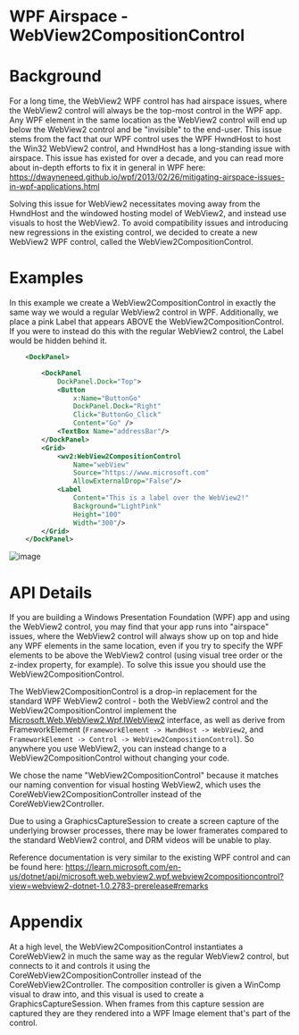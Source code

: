 
WPF Airspace - WebView2CompositionControl
===

# Background
For a long time, the WebView2 WPF control has had airspace issues, where the WebView2 control will always
be the top-most control in the WPF app. Any WPF element in the same location as the WebView2 control will
end up below the WebView2 control and be "invisible" to the end-user. This issue stems from the fact that
our WPF control uses the WPF HwndHost to host the Win32 WebView2 control, and HwndHost has a long-standing
issue with airspace. This issue has existed for over a decade, and you can read more about in-depth efforts to fix
it in general in WPF here:
https://dwayneneed.github.io/wpf/2013/02/26/mitigating-airspace-issues-in-wpf-applications.html

Solving this issue for WebView2 necessitates moving away from the HwndHost and the windowed hosting model
of WebView2, and instead use visuals to host the WebView2. To avoid compatibility issues and introducing
new regressions in the existing control, we decided to create a new WebView2 WPF control, called the WebView2CompositionControl.

# Examples
In this example we create a WebView2CompositionControl in exactly the same way we would a regular
WebView2 control in WPF. Additionally, we place a pink Label that appears ABOVE the WebView2CompositionControl.
If you were to instead do this with the regular WebView2 control, the Label would be hidden behind it.
```xml
    <DockPanel>

        <DockPanel
            DockPanel.Dock="Top">
            <Button
                x:Name="ButtonGo"
                DockPanel.Dock="Right"
                Click="ButtonGo_Click"
                Content="Go" />
            <TextBox Name="addressBar"/>
        </DockPanel>
        <Grid>
            <wv2:WebView2CompositionControl
                Name="webView"
                Source="https://www.microsoft.com"
                AllowExternalDrop="False"/>
            <Label
                Content="This is a label over the WebView2!"
                Background="LightPink"
                Height="100"
                Width="300"/>
        </Grid>
    </DockPanel>
```
![image](https://github.com/user-attachments/assets/023ad943-dca5-4f5e-a3f4-52258b35a6cd)


# API Details
If you are building a Windows Presentation Foundation (WPF) app and using the WebView2 control, you
may find that your app runs into "airspace" issues, where the WebView2 control will always show up
on top and hide any WPF elements in the same location, even if you try to specify the WPF elements
to be above the WebView2 control (using visual tree order or the z-index property, for example). To
solve this issue you should use the WebView2CompositionControl. 

The WebView2CompositionControl is a drop-in replacement
for the standard WPF WebView2 control - both the WebView2 control and the WebView2CompositionControl
implement the [Microsoft.Web.WebView2.Wpf.IWebView2](https://learn.microsoft.com/en-us/dotnet/api/microsoft.web.webview2.wpf.iwebview2?view=webview2-dotnet-1.0.2739.15)
interface, as well as derive from FrameworkElement (`FrameworkElement -> HwndHost -> WebView2`, and
`FrameworkElement -> Control -> WebView2CompositionControl`). So anywhere you use
WebView2, you can instead change to a WebView2CompositionControl without changing your
code.

We chose the name "WebView2CompositionControl" because it matches our naming convention
for visual hosting WebView2, which uses the CoreWebView2CompositionController instead
of the CoreWebView2Controller.

Due to using a GraphicsCaptureSession to create a screen capture of the underlying browser processes,
there may be lower framerates compared to the standard WebView2 control, and DRM videos will be unable to play.

Reference documentation is very similar to the existing WPF control and can be found here:
https://learn.microsoft.com/en-us/dotnet/api/microsoft.web.webview2.wpf.webview2compositioncontrol?view=webview2-dotnet-1.0.2783-prerelease#remarks

# Appendix
At a high level, the WebView2CompositionControl instantiates a CoreWebView2 in much the same way as
the regular WebView2 control, but connects to it and controls it using the CoreWebView2CompositionController
instead of the CoreWebView2Controller. The composition controller is given a WinComp visual to draw into,
and this visual is used to create a GraphicsCaptureSession. When frames from this capture session are
captured they are they rendered into a WPF Image element that's part of the control.

